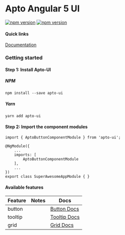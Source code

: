 # Apto Angular 5 UI
[![npm version](https://img.shields.io/npm/v/apto-ui.svg)](https://img.shields.io/npm/v/apto-ui.svg)
[![npm version](https://img.shields.io/npm/dt/apto-ui.svg)](https://img.shields.io/npm/dt/apto-ui.svg)

#### Quick links
[Documentation](https://aptotude.github.io/apto-ui/?)
### Getting started

#### Step 1: Install Apto-UI
##### NPM
```
npm install --save apto-ui
```
##### Yarn
```
yarn add apto-ui
```

#### Step 2: Import the component modules
```
import { AptoButtonComponentModule } from 'apto-ui';

@NgModule({
    ...
    imports: [
        AptoButtonComponentModule
    ],
    ...
})
export class SuperAwesomeAppModule { }
```

#### Available features

| Feature          | Notes                                                  | Docs         |
|------------------|--------------------------------------------------------|--------------|
| button           |                                                        | [Button Docs](https://aptotude.github.io/apto-ui/?selectedKind=Buttons)  |
| tooltip          |                                                        | [Tooltip Docs](https://aptotude.github.io/apto-ui/?selectedKind=Tooltip) |
| grid             |                                                        | [Grid Docs](https://aptotude.github.io/apto-ui/?selectedKind=Grid) |
